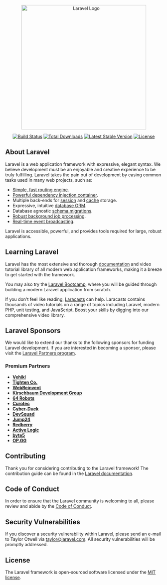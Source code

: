 <!--
    On peut utiliser les methode suivantes
    Route::get('/', 'home'); ou
    Route::get('/jobs', 'jobs');
    Route::view('/', 'home')

    ===================
    Sont utiliser por la methode Route::ressource('', controller, ['']);
    // 'except' => ['edit', 'index', 'update', 'destroy', 'create', 'store', 'show']
    // 'only' => ['edit', 'index', 'update', 'destroy', 'create']4

    ==============
    // Route::controller(JobController::class)->group(function () {
//     Route::get('/jobs', 'index');
//     Route::get('/jobs/create', 'create');
//     Route::post('/jobs', 'store');
//     Route::get('/jobs/{job}/edit', 'edit');
//     Route::patch('/jobs/{job}', 'update');
//     Route::delete('/jobs/{job}', 'destroy');
//     Route::get('/jobs/{job}', 'show');
// });

-->

<!-- Voici tous ce qu'on peut faire sur un pr -->

<!-- public function index()
    {
        // $jobs = Job::with('employer')->get();
        // $jobs = Job::all();
        // $jobs = Job::with('employer')->paginate(1);
        $jobs = Job::with('employer')->latest()->simplePaginate(4);
        // $jobs = Job::with('employer')->cursorPaginate(1);
        return view('jobs.index', [
            'jobs' => $jobs,
        ]);
    }

    public function create()
    {
        return view('jobs.create');
    }

    public function store()
    {
        // validation
        request()->validate([
            'title' => ['required', 'string', 'min:3'],
            'salary' => ['required'],
        ]);

        Job::create([
            'title' => request('title'),
            'salary' => request('salary'),
            'employer_id' => 1
        ]);

        return redirect('/jobs');
    }

    public function show(Job $job)
    {
        return view('jobs.show', ['job' => $job]);
    }

    public function edit(Job $job)
    {
        return view('jobs.edit', ['job' => $job]);
    }

    public function update(Job $job)
    {
        // validation
        request()->validate([
            'title' => ['required', 'string', 'min:3'],
            'salary' => ['required'],
        ]);

        // authorize (On hold....)

        // Update the job
        // and persist
        // $job = Job::findOrFail($job);

        // $job->title = request('title');
        // $job->salary = request('salary');
        // $job->save();

        $job->update([
            'title' => request('title'),
            'salary' => request('salary'),
        ]);

        // redirect to the job page
        return redirect('/jobs/' . $job->id);
    }

    public function destroy(Job $job)
    {
        // autorize (On hold...)

        // delete the job
        // $job = Job::findOrFail($id);
        // $job->delete();

        // Or we can to
        // Job::findOrFail($job)->delete();
        $job->delete();

        // redirect
        return redirect('/jobs');
    } -->

<p align="center"><a href="https://laravel.com" target="_blank"><img src="https://raw.githubusercontent.com/laravel/art/master/logo-lockup/5%20SVG/2%20CMYK/1%20Full%20Color/laravel-logolockup-cmyk-red.svg" width="400" alt="Laravel Logo"></a></p>

<p align="center">
<a href="https://github.com/laravel/framework/actions"><img src="https://github.com/laravel/framework/workflows/tests/badge.svg" alt="Build Status"></a>
<a href="https://packagist.org/packages/laravel/framework"><img src="https://img.shields.io/packagist/dt/laravel/framework" alt="Total Downloads"></a>
<a href="https://packagist.org/packages/laravel/framework"><img src="https://img.shields.io/packagist/v/laravel/framework" alt="Latest Stable Version"></a>
<a href="https://packagist.org/packages/laravel/framework"><img src="https://img.shields.io/packagist/l/laravel/framework" alt="License"></a>
</p>

## About Laravel

Laravel is a web application framework with expressive, elegant syntax. We believe development must be an enjoyable and creative experience to be truly fulfilling. Laravel takes the pain out of development by easing common tasks used in many web projects, such as:

-   [Simple, fast routing engine](https://laravel.com/docs/routing).
-   [Powerful dependency injection container](https://laravel.com/docs/container).
-   Multiple back-ends for [session](https://laravel.com/docs/session) and [cache](https://laravel.com/docs/cache) storage.
-   Expressive, intuitive [database ORM](https://laravel.com/docs/eloquent).
-   Database agnostic [schema migrations](https://laravel.com/docs/migrations).
-   [Robust background job processing](https://laravel.com/docs/queues).
-   [Real-time event broadcasting](https://laravel.com/docs/broadcasting).

Laravel is accessible, powerful, and provides tools required for large, robust applications.

## Learning Laravel

Laravel has the most extensive and thorough [documentation](https://laravel.com/docs) and video tutorial library of all modern web application frameworks, making it a breeze to get started with the framework.

You may also try the [Laravel Bootcamp](https://bootcamp.laravel.com), where you will be guided through building a modern Laravel application from scratch.

If you don't feel like reading, [Laracasts](https://laracasts.com) can help. Laracasts contains thousands of video tutorials on a range of topics including Laravel, modern PHP, unit testing, and JavaScript. Boost your skills by digging into our comprehensive video library.

## Laravel Sponsors

We would like to extend our thanks to the following sponsors for funding Laravel development. If you are interested in becoming a sponsor, please visit the [Laravel Partners program](https://partners.laravel.com).

### Premium Partners

-   **[Vehikl](https://vehikl.com/)**
-   **[Tighten Co.](https://tighten.co)**
-   **[WebReinvent](https://webreinvent.com/)**
-   **[Kirschbaum Development Group](https://kirschbaumdevelopment.com)**
-   **[64 Robots](https://64robots.com)**
-   **[Curotec](https://www.curotec.com/services/technologies/laravel/)**
-   **[Cyber-Duck](https://cyber-duck.co.uk)**
-   **[DevSquad](https://devsquad.com/hire-laravel-developers)**
-   **[Jump24](https://jump24.co.uk)**
-   **[Redberry](https://redberry.international/laravel/)**
-   **[Active Logic](https://activelogic.com)**
-   **[byte5](https://byte5.de)**
-   **[OP.GG](https://op.gg)**

## Contributing

Thank you for considering contributing to the Laravel framework! The contribution guide can be found in the [Laravel documentation](https://laravel.com/docs/contributions).

## Code of Conduct

In order to ensure that the Laravel community is welcoming to all, please review and abide by the [Code of Conduct](https://laravel.com/docs/contributions#code-of-conduct).

## Security Vulnerabilities

If you discover a security vulnerability within Laravel, please send an e-mail to Taylor Otwell via [taylor@laravel.com](mailto:taylor@laravel.com). All security vulnerabilities will be promptly addressed.

## License

The Laravel framework is open-sourced software licensed under the [MIT license](https://opensource.org/licenses/MIT).
